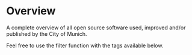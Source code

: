 <script setup>
import TagTile from "/.vitepress/components/TagTile.vue";
import TagFilter from "/.vitepress/components/TagFilter.vue";
import { ref } from 'vue';

const selectedFilters = ref([])
</script>

# Overview

A complete overview of all open source software used, improved and/or published by the City of Munich.

Feel free to use the filter function with the tags available below.

<ClientOnly>

<TagFilter
v-model="selectedFilters"
/>

<TagTile
:tag-names="selectedFilters"
show-tags
/>

</ClientOnly>
